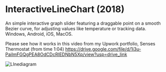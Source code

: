 # InteractiveLineChart (2018)
An simple interactive graph slider featuring a draggable point on a smooth Bezier curve, for adjusting values like temperature or tracking data.
Windows, Android, iOS, MacOS.

Please see how it works in this video from my Upwork portfolio, Senses Thermostat (from time 1:04)
https://drive.google.com/file/d/1i3u-PailmFGQgPEA8OdCDcRIEDNbN5Xp/view?usp=drive_link



![LInediagram](https://github.com/user-attachments/assets/652cf612-8147-451d-9d2e-797f4c9e9528)

